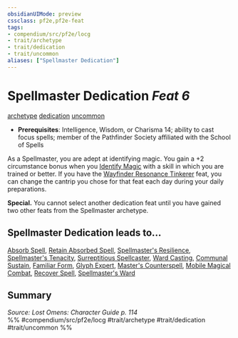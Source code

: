 ```yaml
---
obsidianUIMode: preview
cssclass: pf2e,pf2e-feat
tags:
- compendium/src/pf2e/locg
- trait/archetype
- trait/dedication
- trait/uncommon
aliases: ["Spellmaster Dedication"]
---
```

# Spellmaster Dedication  *Feat 6*  
[archetype](/rules/traits/archetype.md)  [dedication](/rules/traits/dedication.md)  [uncommon](/rules/traits/uncommon.md)  

- **Prerequisites**: Intelligence, Wisdom, or Charisma 14; ability to cast focus spells; member of the Pathfinder Society affiliated with the School of Spells

As a Spellmaster, you are adept at identifying magic. You gain a +2 circumstance bonus when you [Identify Magic](/rules/actions/identify-magic.md) with a skill in which you are trained or better. If you have the [Wayfinder Resonance Tinkerer](/compendium/feats/wayfinder-resonance-tinkerer-lowg.md) feat, you can change the cantrip you chose for that feat each day during your daily preparations.

**Special.** You cannot select another dedication feat until you have gained two other feats from the Spellmaster archetype.

## Spellmaster Dedication leads to...

[Absorb Spell](/compendium/feats/absorb-spell-locg.md), [Retain Absorbed Spell](/compendium/feats/retain-absorbed-spell-lopsg.md), [Spellmaster's Resilience](/compendium/feats/spellmasters-resilience-locg.md), [Spellmaster's Tenacity](/compendium/feats/spellmasters-tenacity-lopsg.md), [Surreptitious Spellcaster](/compendium/feats/surreptitious-spellcaster-locg.md), [Ward Casting](/compendium/feats/ward-casting-locg.md), [Communal Sustain](/compendium/feats/communal-sustain-lopsg.md), [Familiar Form](/compendium/feats/familiar-form-lopsg.md), [Glyph Expert](/compendium/feats/glyph-expert-lopsg.md), [Master's Counterspell](/compendium/feats/masters-counterspell-lopsg.md), [Mobile Magical Combat](/compendium/feats/mobile-magical-combat-lopsg.md), [Recover Spell](/compendium/feats/recover-spell-lopsg.md), [Spellmaster's Ward](/compendium/feats/spellmasters-ward-lopsg.md)

## Summary

*Source: Lost Omens: Character Guide p. 114*  
%% #compendium/src/pf2e/locg #trait/archetype #trait/dedication #trait/uncommon %%